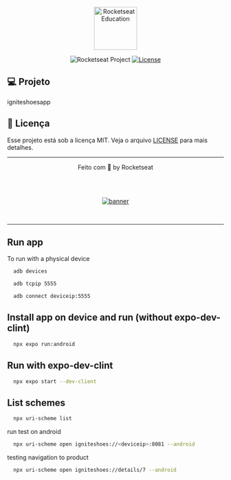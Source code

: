 <p align="center">
  <img alt="Rocketseat Education" src="https://avatars.githubusercontent.com/u/69590972?s=200&v=4" width="100px" />
</p>

<p align="center">
  <img src="https://img.shields.io/static/v1?label=Rocketseat&message=Education&color=8257e5&labelColor=202024" alt="Rocketseat Project" />
  <a href="LICENSE"><img  src="https://img.shields.io/static/v1?label=License&message=MIT&color=8257e5&labelColor=202024" alt="License"></a>
</p>

## 💻 Projeto

igniteshoesapp

## 📝 Licença

Esse projeto está sob a licença MIT. Veja o arquivo [LICENSE](LICENSE) para mais detalhes.

---

<p align="center">
  Feito com 💜 by Rocketseat
</p>

<!--START_SECTION:footer-->

<br />
<br />

<p align="center">
  <a href="https://discord.gg/rocketseat" target="_blank">
    <img align="center" src="https://storage.googleapis.com/golden-wind/comunidade/rodape.svg" alt="banner"/>
  </a>
</p>

<!--END_SECTION:footer-->

<br />

---

## Run app

To run with a physical device

```bash
  adb devices
```

```bash
  adb tcpip 5555
```

```bash
  adb connect deviceip:5555
```

## Install app on device and run (without expo-dev-clint)

```bash
  npx expo run:android
```

## Run with expo-dev-clint

```bash
  npx expo start --dev-client
```

## List schemes

```bash
  npx uri-scheme list
```

run test on android

```bash
  npx uri-scheme open igniteshoes://<deviceip>:8081 --android
```

testing navigation to product

```bash
  npx uri-scheme open igniteshoes://details/7 --android
```
